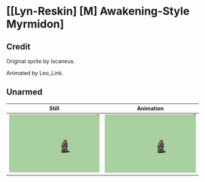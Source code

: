 # [\[Lyn-Reskin\] \[M\] Awakening-Style Myrmidon]

## Credit

Original sprite by Iscaneus.

Animated by Leo_Link.
	
## Unarmed

| Still | Animation |
| :---: | :-------: |
| ![Unarmed still](./Unarmed_000.png) | ![Unarmed animation](./Unarmed.gif) |
